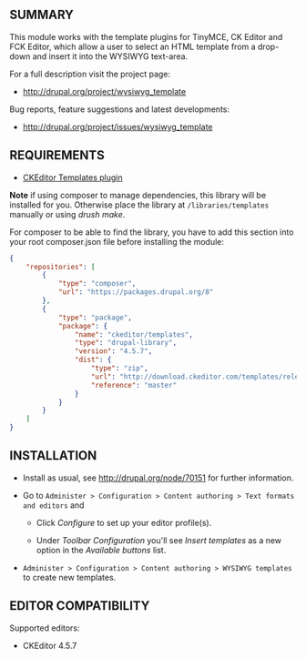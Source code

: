 ## SUMMARY

This module works with the template plugins for TinyMCE, CK Editor and
FCK Editor, which allow a user to select an HTML template from a drop-down and
insert it into the WYSIWYG text-area.

For a full description visit the project page:

- http://drupal.org/project/wysiwyg_template

Bug reports, feature suggestions and latest developments:

- http://drupal.org/project/issues/wysiwyg_template


## REQUIREMENTS

* [CKEditor Templates plugin](http://ckeditor.com/addon/templates)

**Note** if using composer to manage dependencies, this library will be installed for you. Otherwise place the library at `/libraries/templates` manually or using *drush make*.

For composer to be able to find the library, you have to add this section into your root composer.json file before installing the module:

```json
{
    "repositories": [
        {
            "type": "composer",
            "url": "https://packages.drupal.org/8"
        },
        {
            "type": "package",
            "package": {
                "name": "ckeditor/templates",
                "type": "drupal-library",
                "version": "4.5.7",
                "dist": {
                    "type": "zip",
                    "url": "http://download.ckeditor.com/templates/releases/templates_4.5.7.zip",
                    "reference": "master"
                }
            }
        }
    ]
}
```

## INSTALLATION

* Install as usual, see http://drupal.org/node/70151 for further information.

* Go to `Administer > Configuration > Content authoring > Text formats and editors` and

  - Click *Configure* to set up your editor profile(s).

  - Under *Toolbar Configuration* you'll see *Insert templates* as a new option in the *Available buttons* list.

* `Administer > Configuration > Content authoring > WYSIWYG templates` to create new templates.

## EDITOR COMPATIBILITY

Supported editors:

 - CKEditor 4.5.7
